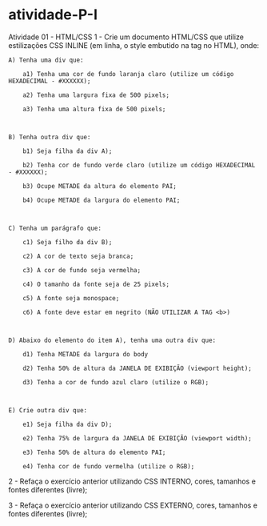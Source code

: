 # atividade-P-I
Atividade 01 - HTML/CSS
1 - Crie um documento HTML/CSS que utilize estilizações CSS INLINE (em linha, o style embutido na tag no HTML), onde:

    A) Tenha uma div que:

        a1) Tenha uma cor de fundo laranja claro (utilize um código HEXADECIMAL - #XXXXXX);

        a2) Tenha uma largura fixa de 500 pixels;

        a3) Tenha uma altura fixa de 500 pixels;



    B) Tenha outra div que:

        b1) Seja filha da div A);

        b2) Tenha cor de fundo verde claro (utilize um código HEXADECIMAL - #XXXXXX);

        b3) Ocupe METADE da altura do elemento PAI;

        b4) Ocupe METADE da largura do elemento PAI;



    C) Tenha um parágrafo que:

        c1) Seja filho da div B);

        c2) A cor de texto seja branca;

        c3) A cor de fundo seja vermelha;

        c4) O tamanho da fonte seja de 25 pixels;

        c5) A fonte seja monospace;

        c6) A fonte deve estar em negrito (NÃO UTILIZAR A TAG <b>)



    D) Abaixo do elemento do item A), tenha uma outra div que:

        d1) Tenha METADE da largura do body

        d2) Tenha 50% de altura da JANELA DE EXIBIÇÃO (viewport height);

        d3) Tenha a cor de fundo azul claro (utilize o RGB);

       

    E) Crie outra div que:

        e1) Seja filha da div D);

        e2) Tenha 75% de largura da JANELA DE EXIBIÇÃO (viewport width);

        e3) Tenha 50% de altura do elemento PAI;

        e4) Tenha cor de fundo vermelha (utilize o RGB);


2 - Refaça o exercício anterior utilizando CSS INTERNO, cores, tamanhos e fontes diferentes (livre);

3 - Refaça o exercício anterior utilizando CSS EXTERNO, cores, tamanhos e fontes diferentes (livre);
